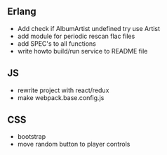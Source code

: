 ## Erlang
- Add check if AlbumArtist undefined try use Artist
- add module for periodic rescan flac files
- add SPEC's to all functions
- write howto build/run service to README file


## JS
- rewrite project with react/redux
- make webpack.base.config.js


## CSS
- bootstrap
- move random button to player controls
